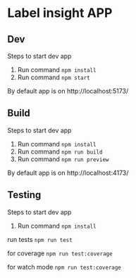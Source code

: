 # Label insight APP

## Dev
Steps to start dev app

1. Run command ``` npm install ```
2. Run command ``` npm start ```

By default app is on http://localhost:5173/

## Build
Steps to start dev app

1. Run command ``` npm install ```
2. Run command ``` npm run build ```
3. Run command ``` npm run preview ```

By default app is on http://localhost:4173/

## Testing
Steps to start dev app

1. Run command ``` npm install ```

run tests
``` npm run test ```

for coverage
``` npm run test:coverage ```

for watch mode
``` npm run test:coverage ```
